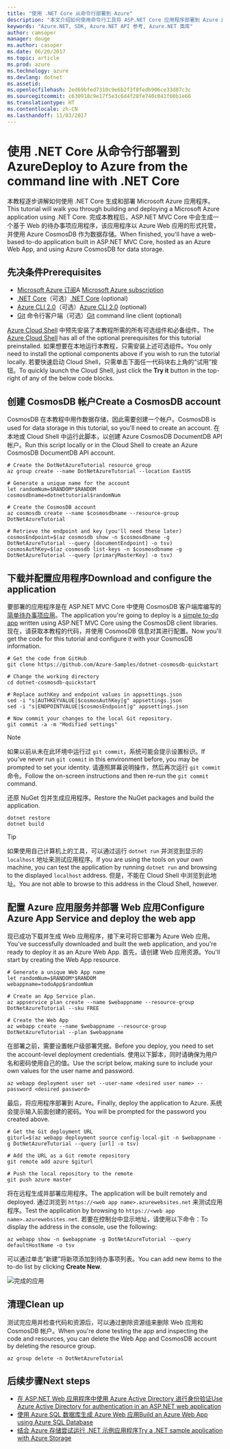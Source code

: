 ```yaml
---
title: "使用 .NET Core 从命令行部署到 Azure"
description: "本文介绍如何使用命令行工具将 ASP.NET Core 应用程序部署到 Azure 应用服务。"
keywords: "Azure.NET, SDK, Azure.NET API 参考, Azure.NET 类库"
author: camsoper
manager: douge
ms.author: casoper
ms.date: 06/20/2017
ms.topic: article
ms.prod: azure
ms.technology: azure
ms.devlang: dotnet
ms.assetid: 
ms.openlocfilehash: 2ed69bfed7310c9e6b2f3f8fedb906ce33d87c3c
ms.sourcegitcommit: c630918c9e17f5e3c6d4f28fe740c041f60b1e66
ms.translationtype: HT
ms.contentlocale: zh-CN
ms.lasthandoff: 11/03/2017
---
```

# <a name="deploy-to-azure-from-the-command-line-with-net-core"></a><span data-ttu-id="a09a3-104">使用 .NET Core 从命令行部署到 Azure</span><span class="sxs-lookup"><span data-stu-id="a09a3-104">Deploy to Azure from the command line with .NET Core</span></span>

<span data-ttu-id="a09a3-105">本教程逐步讲解如何使用 .NET Core 生成和部署 Microsoft Azure 应用程序。</span><span class="sxs-lookup"><span data-stu-id="a09a3-105">This tutorial will walk you through building and deploying a Microsoft Azure application using .NET Core.</span></span>  <span data-ttu-id="a09a3-106">完成本教程后，ASP.NET MVC Core 中会生成一个基于 Web 的待办事项应用程序，该应用程序以 Azure Web 应用的形式托管，并使用 Azure CosmosDB 作为数据存储。</span><span class="sxs-lookup"><span data-stu-id="a09a3-106">When finished, you'll have a web-based to-do application built in ASP.NET MVC Core, hosted as an Azure Web App, and using Azure CosmosDB for data storage.</span></span>

## <a name="prerequisites"></a><span data-ttu-id="a09a3-107">先决条件</span><span class="sxs-lookup"><span data-stu-id="a09a3-107">Prerequisites</span></span>

* <span data-ttu-id="a09a3-108">[Microsoft Azure 订阅](https://azure.microsoft.com/free/)</span><span class="sxs-lookup"><span data-stu-id="a09a3-108">A [Microsoft Azure subscription](https://azure.microsoft.com/free/)</span></span>
* <span data-ttu-id="a09a3-109">[.NET Core](https://www.microsoft.com/net/download/core)（可选）</span><span class="sxs-lookup"><span data-stu-id="a09a3-109">[.NET Core](https://www.microsoft.com/net/download/core) (optional)</span></span>
* <span data-ttu-id="a09a3-110">[Azure CLI 2.0](/cli/azure/install-az-cli2)（可选）</span><span class="sxs-lookup"><span data-stu-id="a09a3-110">[Azure CLI 2.0](/cli/azure/install-az-cli2) (optional)</span></span>
* <span data-ttu-id="a09a3-111">[Git](https://www.git-scm.com/) 命令行客户端（可选）</span><span class="sxs-lookup"><span data-stu-id="a09a3-111">[Git](https://www.git-scm.com/) command line client (optional)</span></span>

<span data-ttu-id="a09a3-112">[Azure Cloud Shell](/azure/cloud-shell/) 中预先安装了本教程所需的所有可选组件和必备组件。</span><span class="sxs-lookup"><span data-stu-id="a09a3-112">The [Azure Cloud Shell](/azure/cloud-shell/) has all of the optional prerequisites for this tutorial preinstalled.</span></span>  <span data-ttu-id="a09a3-113">如果想要在本地运行本教程，只需安装上述可选组件。</span><span class="sxs-lookup"><span data-stu-id="a09a3-113">You only need to install the optional components above if you wish to run the tutorial locally.</span></span>  <span data-ttu-id="a09a3-114">若要快速启动 Cloud Shell，只需单击下面任一代码块右上角的“试用”按钮。</span><span class="sxs-lookup"><span data-stu-id="a09a3-114">To quickly launch the Cloud Shell, just click the **Try it** button in the top-right of any of the below code blocks.</span></span>

## <a name="create-a-cosmosdb-account"></a><span data-ttu-id="a09a3-115">创建 CosmosDB 帐户</span><span class="sxs-lookup"><span data-stu-id="a09a3-115">Create a CosmosDB account</span></span>

<span data-ttu-id="a09a3-116">CosmosDB 在本教程中用作数据存储，因此需要创建一个帐户。</span><span class="sxs-lookup"><span data-stu-id="a09a3-116">CosmosDB is used for data storage in this tutorial, so you'll need to create an account.</span></span>  <span data-ttu-id="a09a3-117">在本地或 Cloud Shell 中运行此脚本，以创建 Azure CosmosDB DocumentDB API 帐户。</span><span class="sxs-lookup"><span data-stu-id="a09a3-117">Run this script locally or in the Cloud Shell to create an Azure CosmosDB DocumentDB API account.</span></span>

```azurecli-interactive
# Create the DotNetAzureTutorial resource group
az group create --name DotNetAzureTutorial --location EastUS

# Generate a unique name for the account
let randomNum=$RANDOM*$RANDOM
cosmosdbname=dotnettutorial$randomNum

# Create the CosmosDB account
az cosmosdb create --name $cosmosdbname --resource-group DotNetAzureTutorial

# Retrieve the endpoint and key (you'll need these later)
cosmosEndpoint=$(az cosmosdb show -n $cosmosdbname -g DotNetAzureTutorial --query [documentEndpoint] -o tsv)
cosmosAuthKey=$(az cosmosdb list-keys -n $cosmosdbname -g DotNetAzureTutorial --query [primaryMasterKey] -o tsv)

```

## <a name="download-and-configure-the-application"></a><span data-ttu-id="a09a3-118">下载并配置应用程序</span><span class="sxs-lookup"><span data-stu-id="a09a3-118">Download and configure the application</span></span>

<span data-ttu-id="a09a3-119">要部署的应用程序是在 ASP.NET MVC Core 中使用 CosmosDB 客户端库编写的[简单待办事项应用](https://github.com/Azure-Samples/dotnet-cosmosdb-quickstart/)。</span><span class="sxs-lookup"><span data-stu-id="a09a3-119">The application you're going to deploy is a [simple to-do app](https://github.com/Azure-Samples/dotnet-cosmosdb-quickstart/) written using ASP.NET MVC Core using the CosmosDB client libraries.</span></span>  <span data-ttu-id="a09a3-120">现在，请获取本教程的代码，并使用 CosmosDB 信息对其进行配置。</span><span class="sxs-lookup"><span data-stu-id="a09a3-120">Now you'll get the code for this tutorial and configure it with your CosmosDB information.</span></span>

```azurecli-interactive
# Get the code from GitHub
git clone https://github.com/Azure-Samples/dotnet-cosmosdb-quickstart

# Change the working directory
cd dotnet-cosmosdb-quickstart

# Replace authKey and endpoint values in appsettings.json
sed -i "s|AUTHKEYVALUE|$cosmosAuthKey|g" appsettings.json
sed -i "s|ENDPOINTVALUE|$cosmosEndpoint|g" appsettings.json

# Now commit your changes to the local Git repository.
git commit -a -m "Modified settings"

```

> [!NOTE]
> <span data-ttu-id="a09a3-121">如果以前从未在此环境中运行过 `git commit`，系统可能会提示设置标识。</span><span class="sxs-lookup"><span data-stu-id="a09a3-121">If you've never run `git commit` in this environment before, you may be prompted to set your identity.</span></span> <span data-ttu-id="a09a3-122">请遵照屏幕说明操作，然后再次运行 `git commit` 命令。</span><span class="sxs-lookup"><span data-stu-id="a09a3-122">Follow the on-screen instructions and then re-run the `git commit` command.</span></span>

<span data-ttu-id="a09a3-123">还原 NuGet 包并生成应用程序。</span><span class="sxs-lookup"><span data-stu-id="a09a3-123">Restore the NuGet packages and build the application.</span></span>

```azurecli-interactive
dotnet restore
dotnet build
```

> [!TIP]
> <span data-ttu-id="a09a3-124">如果使用自己计算机上的工具，可以通过运行 `dotnet run` 并浏览到显示的 `localhost` 地址来测试应用程序。</span><span class="sxs-lookup"><span data-stu-id="a09a3-124">If you are using the tools on your own machine, you can test the application by running `dotnet run` and browsing to the displayed `localhost` address.</span></span>  <span data-ttu-id="a09a3-125">但是，不能在 Cloud Shell 中浏览到此地址。</span><span class="sxs-lookup"><span data-stu-id="a09a3-125">You are not able to browse to this address in the Cloud Shell, however.</span></span>  

## <a name="configure-azure-app-service-and-deploy-the-web-app"></a><span data-ttu-id="a09a3-126">配置 Azure 应用服务并部署 Web 应用</span><span class="sxs-lookup"><span data-stu-id="a09a3-126">Configure Azure App Service and deploy the web app</span></span>

<span data-ttu-id="a09a3-127">现已成功下载并生成 Web 应用程序，接下来可将它部署为 Azure Web 应用。</span><span class="sxs-lookup"><span data-stu-id="a09a3-127">You've successfully downloaded and built the web application, and you're ready to deploy it as an Azure Web App.</span></span>  <span data-ttu-id="a09a3-128">首先，请创建 Web 应用资源。</span><span class="sxs-lookup"><span data-stu-id="a09a3-128">You'll start by creating the Web App resource.</span></span>

```azurecli-interactive
# Generate a unique Web App name
let randomNum=$RANDOM*$RANDOM
webappname=todoApp$randomNum

# Create an App Service plan.
az appservice plan create --name $webappname --resource-group DotNetAzureTutorial --sku FREE

# Create the Web App
az webapp create --name $webappname --resource-group DotNetAzureTutorial --plan $webappname

```

<span data-ttu-id="a09a3-129">在部署之前，需要设置帐户级部署凭据。</span><span class="sxs-lookup"><span data-stu-id="a09a3-129">Before you deploy, you need to set the account-level deployment credentials.</span></span>  <span data-ttu-id="a09a3-130">使用以下脚本，同时请确保为用户名和密码使用自己的值。</span><span class="sxs-lookup"><span data-stu-id="a09a3-130">Use the script below, making sure to include your own values for the user name and password.</span></span>

```azurecli-interactive
az webapp deployment user set --user-name <desired user name> --password <desired password>
```

<span data-ttu-id="a09a3-131">最后，将应用程序部署到 Azure。</span><span class="sxs-lookup"><span data-stu-id="a09a3-131">Finally, deploy the application to Azure.</span></span>  <span data-ttu-id="a09a3-132">系统会提示输入前面创建的密码。</span><span class="sxs-lookup"><span data-stu-id="a09a3-132">You will be prompted for the password you created above.</span></span>

```azurecli-interactive
# Get the Git deployment URL
giturl=$(az webapp deployment source config-local-git -n $webappname -g DotNetAzureTutorial --query [url] -o tsv)

# Add the URL as a Git remote repository
git remote add azure $giturl

# Push the local repository to the remote
git push azure master
```

<span data-ttu-id="a09a3-133">将在远程生成并部署应用程序。</span><span class="sxs-lookup"><span data-stu-id="a09a3-133">The application will be built remotely and deployed.</span></span>  <span data-ttu-id="a09a3-134">通过浏览到 `https://<web app name>.azurewebsites.net` 来测试应用程序。</span><span class="sxs-lookup"><span data-stu-id="a09a3-134">Test the application by browsing to `https://<web app name>.azurewebsites.net`.</span></span>  <span data-ttu-id="a09a3-135">若要在控制台中显示地址，请使用以下命令：</span><span class="sxs-lookup"><span data-stu-id="a09a3-135">To display the address in the console, use the following:</span></span>

```azurecli-interactive
az webapp show -n $webappname -g DotNetAzureTutorial --query defaultHostName -o tsv
```

<span data-ttu-id="a09a3-136">可以通过单击“新建”将新项添加到待办事项列表。</span><span class="sxs-lookup"><span data-stu-id="a09a3-136">You can add new items to the to-do list by clicking **Create New**.</span></span>

![完成的应用](./media/dotnet-quickstart/todo.png)

## <a name="clean-up"></a><span data-ttu-id="a09a3-138">清理</span><span class="sxs-lookup"><span data-stu-id="a09a3-138">Clean up</span></span>

<span data-ttu-id="a09a3-139">测试完应用并检查代码和资源后，可以通过删除资源组来删除 Web 应用和 CosmosDB 帐户。</span><span class="sxs-lookup"><span data-stu-id="a09a3-139">When you're done testing the app and inspecting the code and resources, you can delete the Web App and CosmosDB account by deleting the resource group.</span></span>

```azurecli-interactive
az group delete -n DotNetAzureTutorial
```

## <a name="next-steps"></a><span data-ttu-id="a09a3-140">后续步骤</span><span class="sxs-lookup"><span data-stu-id="a09a3-140">Next steps</span></span>

* [<span data-ttu-id="a09a3-141">在 ASP.NET Web 应用程序中使用 Azure Active Directory 进行身份验证</span><span class="sxs-lookup"><span data-stu-id="a09a3-141">Use Azure Active Directory for authentication in an ASP.NET web application</span></span>](/azure/active-directory/develop/active-directory-devquickstarts-webapp-dotnet)
* [<span data-ttu-id="a09a3-142">使用 Azure SQL 数据库生成 Azure Web 应用</span><span class="sxs-lookup"><span data-stu-id="a09a3-142">Build an Azure Web App using Azure SQL Database</span></span>](/azure/app-service-web/web-sites-dotnet-get-started)
* [<span data-ttu-id="a09a3-143">结合 Azure 存储尝试运行 .NET 示例应用程序</span><span class="sxs-lookup"><span data-stu-id="a09a3-143">Try a .NET sample application with Azure Storage</span></span>](/azure/storage/storage-samples-dotnet)



